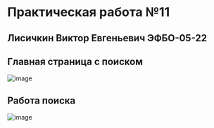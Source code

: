 #  Практическая работа №11
##  Лисичкин Виктор Евгеньевич ЭФБО-05-22

## Главная страница с поиском
![image](https://github.com/user-attachments/assets/ff31923a-33b3-4be7-9232-b974dbad383e)

## Работа поиска
![image](https://github.com/user-attachments/assets/5b4d2247-c7e7-473a-a554-ce84bd5be841)
